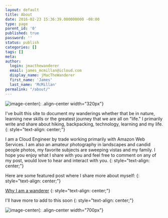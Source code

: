 ```yaml
---
layout: default
title: About
date: 2016-02-23 15:36:39.000000000 -08:00
type: page
parent_id: '0'
published: true
password: ''
status: publish
categories: []
tags: []
meta:
author:
  login: jmacthewanderer
  email: james_mcmillan@icloud.com
  display_name: jMacTheWanderer
  first_name: 'James'
  last_name: 'McMillan'
permalink: "/about/"
---
```


![image-center](https://www.dropbox.com/s/czostzm4ynat7yf/_img_4490-e1554778837276.jpeg?raw=1){: .align-center width="320px"}

I've built this site to document my wanderings whether that be in nature, learning new skills or the greatest journey that we are all on "life." I primarily write and share about hiking, backpacking, technology, learning and my life.
{: style="text-align: center;"}

I am a Cloud Engineer by trade working primarily with Amazon Web Services. I am also an amateur photography in landscapes and candid people photos, my favorite subjects are sweeping vistas and my family. I hope you enjoy what I share with you and feel free to comment on any of my post, would love to hear and interact with you.
{: style="text-align: center;"}

Here are some featured post where I share more about myself:
{: style="text-align: center;"}

[Why I am a wanderer](/2019/04/08/why-i-am-a-wanderer/)
{: style="text-align: center;"}

I'll have more to add to this soon
{: style="text-align: center;"}

![image-center](https://www.dropbox.com/s/zjpmmax9nnil8ac/_013495F7-9885-4D8B-9558-DF78B6318A78.jpeg?raw=1){: .align-center width="700px"}
